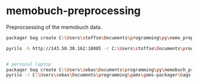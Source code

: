 # memobuch-preprocessing

Preprocsessing of the memobuch data.



```sh
packager bag create C:\Users\stoffse\Documents\programming\py\memo_preprocessing\output --overwrite-bag

pyrilo -h http://143.50.30.162:18085 -r C:\Users\stoffse\Documents\programming\gams\gams-packaging\bags sync memo


# personal laptop
packager bag create C:\Users\sebas\Documents\programming\py\memobuch_preprocessing\output --overwrite-bag
pyrilo -r C:\Users\sebas\Documents\programming\gams\gams-packager\bags sync memo

```



